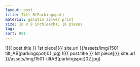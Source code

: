 ```yaml
---
layout: post
title: Tilt B(Parkingspot)
material: gelatin silver print
size: 10 x 8 inch(each); 16 pieces
tag:
sort: 001
---
```


![{{ post.title }} 1st piece]({{ site.url }}/assets/img/1501-tilt_AB(parkingspot)01.jpg)
![{{ post.title }} 1st piece]({{ site.url }}/assets/img/1501-tiltAB(parkingspot)02.jpg)
